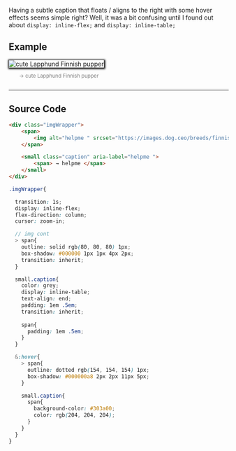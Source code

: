 Having a subtle caption that floats / aligns to the right with some hover effects seems simple right? Well, it was a bit confusing until I found out about `display: inline-flex;` and  `display: inline-table;`

## Example
<html> <head> <style>.imgWrapper:hover > span {outline:dotted #9a9a9a 1px;box-shadow:#000 a8 2px 2px 11px 5px} .imgWrapper:hover small.caption span {background-color:#303a00;color:#ccc}</style> </head> <body> <div class="imgWrapper" style="cursor:zoom-in; display:inline-flex; flex-direction:column; transition:1s"> <span style="box-shadow:#000 1px 1px 4px 2px; outline:solid #505050 1px; transition:inherit"> <img alt="cute Lapphund Finnish pupper " srcset="https://images.dog.ceo/breeds/finnish-lapphund/mochilamvan.jpg"> </span> <small class="caption" aria-label="helpme " style="color:grey; display:inline-table; padding:1em 0.5em; text-align:end; transition:inherit" align="end"> <span style="padding:1em 0.5em"> → cute Lapphund Finnish pupper </span> </small> </div> </body> </html>

---
## Source Code

```html
<div class="imgWrapper">
	<span>
		<img alt="helpme " srcset="https://images.dog.ceo/breeds/finnish-lapphund/mochilamvan.jpg" >
	</span>

	<small class="caption" aria-label="helpme ">
		<span> → helpme </span>
	</small>
</div>
```

```scss
.imgWrapper{

  transition: 1s;
  display: inline-flex;
  flex-direction: column;
  cursor: zoom-in;

  // img cont
  > span{
    outline: solid rgb(80, 80, 80) 1px;
    box-shadow: #000000 1px 1px 4px 2px;
    transition: inherit;
  }

  small.caption{
    color: grey;
    display: inline-table;
    text-align: end;
    padding: 1em .5em;
    transition: inherit;
    
    span{
      padding: 1em .5em;
    }
  }

  &:hover{
    > span{
      outline: dotted rgb(154, 154, 154) 1px;
      box-shadow: #000000a8 2px 2px 11px 5px;
    }

    small.caption{
      span{
        background-color: #303a00;
        color: rgb(204, 204, 204);
      }
    }
  }
}
```